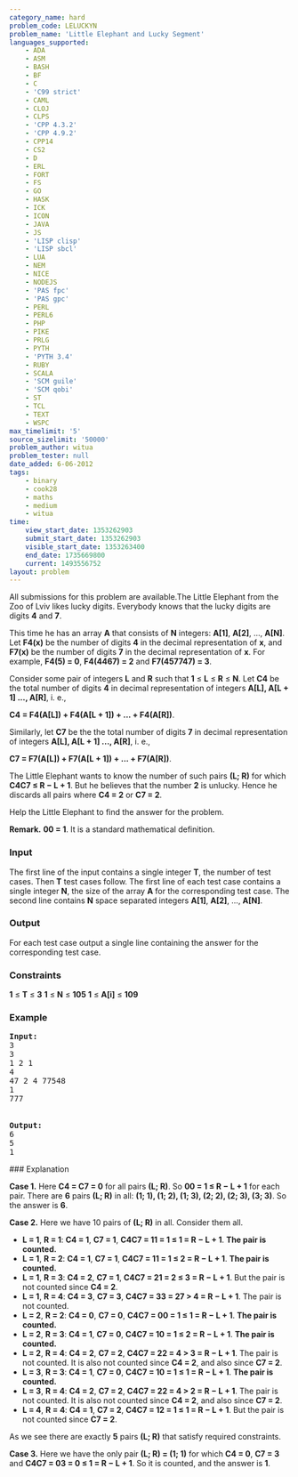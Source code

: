 ```yaml
---
category_name: hard
problem_code: LELUCKYN
problem_name: 'Little Elephant and Lucky Segment'
languages_supported:
    - ADA
    - ASM
    - BASH
    - BF
    - C
    - 'C99 strict'
    - CAML
    - CLOJ
    - CLPS
    - 'CPP 4.3.2'
    - 'CPP 4.9.2'
    - CPP14
    - CS2
    - D
    - ERL
    - FORT
    - FS
    - GO
    - HASK
    - ICK
    - ICON
    - JAVA
    - JS
    - 'LISP clisp'
    - 'LISP sbcl'
    - LUA
    - NEM
    - NICE
    - NODEJS
    - 'PAS fpc'
    - 'PAS gpc'
    - PERL
    - PERL6
    - PHP
    - PIKE
    - PRLG
    - PYTH
    - 'PYTH 3.4'
    - RUBY
    - SCALA
    - 'SCM guile'
    - 'SCM qobi'
    - ST
    - TCL
    - TEXT
    - WSPC
max_timelimit: '5'
source_sizelimit: '50000'
problem_author: witua
problem_tester: null
date_added: 6-06-2012
tags:
    - binary
    - cook28
    - maths
    - medium
    - witua
time:
    view_start_date: 1353262903
    submit_start_date: 1353262903
    visible_start_date: 1353263400
    end_date: 1735669800
    current: 1493556752
layout: problem
---
```

All submissions for this problem are available.The Little Elephant from the Zoo of Lviv likes lucky digits. Everybody knows that the lucky digits are digits **4** and **7**.

This time he has an array **A** that consists of **N** integers: **A\[1\]**, **A\[2\]**, ..., **A\[N\]**. Let **F4(x)** be the number of digits **4** in the decimal representation of **x**, and **F7(x)** be the number of digits **7** in the decimal representation of **x**. For example, **F4(5) = 0**, **F4(4467) = 2** and **F7(457747) = 3**.

Consider some pair of integers **L** and **R** such that **1** ≤ **L** ≤ **R** ≤ **N**. Let **C4** be the total number of digits **4** in decimal representation of integers **A\[L\], A\[L + 1\] ..., A\[R\]**, i. e.,

**C4 = F4(A\[L\]) + F4(A\[L + 1\]) + ... + F4(A\[R\])**.

Similarly, let **C7** be the the total number of digits **7** in decimal representation of integers **A\[L\], A\[L + 1\] ..., A\[R\]**, i. e.,

**C7 = F7(A\[L\]) + F7(A\[L + 1\]) + ... + F7(A\[R\])**.

The Little Elephant wants to know the number of such pairs **(L; R)** for which **C4C7 ≤ R − L + 1**. But he believes that the number **2** is unlucky. Hence he discards all pairs where **C4 = 2** or **C7 = 2**.

Help the Little Elephant to find the answer for the problem.

**Remark.** **00 = 1**. It is a standard mathematical definition.

### Input

The first line of the input contains a single integer **T**, the number of test cases. Then **T** test cases follow. The first line of each test case contains a single integer **N**, the size of the array **A** for the corresponding test case. The second line contains **N** space separated integers **A\[1\]**, **A\[2\]**, ..., **A\[N\]**.

### Output

For each test case output a single line containing the answer for the corresponding test case.

### Constraints

**1** ≤ **T** ≤ **3** 
**1** ≤ **N** ≤ **105** 
**1** ≤ **A\[i\]** ≤ **109**

### Example

<pre>
<b>Input:</b>
3
3
1 2 1
4
47 2 4 77548
1
777


<b>Output:</b>
6
5
1
</pre>### Explanation

**Case 1.** Here **C4 = C7 = 0** for all pairs **(L; R)**. So **00 = 1 ≤ R − L + 1** for each pair. There are **6** pairs **(L; R)** in all: **(1; 1), (1; 2), (1; 3), (2; 2), (2; 3), (3; 3)**. So the answer is **6**.

**Case 2.** Here we have 10 pairs of **(L; R)** in all. Consider them all.

- **L = 1**, **R = 1**: **C4 = 1**, **C7 = 1**, **C4C7 = 11 = 1 ≤ 1 = R − L + 1**. **The pair is counted.**
- **L = 1**, **R = 2**: **C4 = 1**, **C7 = 1**, **C4C7 = 11 = 1 ≤ 2 = R − L + 1**. **The pair is counted.**
- **L = 1**, **R = 3**: **C4 = 2**, **C7 = 1**, **C4C7 = 21 = 2 ≤ 3 = R − L + 1**. But the pair is not counted since **C4 = 2**.
- **L = 1**, **R = 4**: **C4 = 3**, **C7 = 3**, **C4C7 = 33 = 27 > 4 = R − L + 1**. The pair is not counted.
- **L = 2**, **R = 2**: **C4 = 0**, **C7 = 0**, **C4C7 = 00 = 1 ≤ 1 = R − L + 1**. **The pair is counted.**
- **L = 2**, **R = 3**: **C4 = 1**, **C7 = 0**, **C4C7 = 10 = 1 ≤ 2 = R − L + 1**. **The pair is counted.**
- **L = 2**, **R = 4**: **C4 = 2**, **C7 = 2**, **C4C7 = 22 = 4 > 3 = R − L + 1**. The pair is not counted. It is also not counted since **C4 = 2**, and also since **C7 = 2**.
- **L = 3**, **R = 3**: **C4 = 1**, **C7 = 0**, **C4C7 = 10 = 1 ≤ 1 = R − L + 1**. **The pair is counted.**
- **L = 3**, **R = 4**: **C4 = 2**, **C7 = 2**, **C4C7 = 22 = 4 > 2 = R − L + 1**. The pair is not counted. It is also not counted since **C4 = 2**, and also since **C7 = 2**.
- **L = 4**, **R = 4**: **C4 = 1**, **C7 = 2**, **C4C7 = 12 = 1 ≤ 1 = R − L + 1**. But the pair is not counted since **C7 = 2**.

As we see there are exactly **5** pairs **(L; R)** that satisfy required constraints.

**Case 3.** Here we have the only pair **(L; R) = (1; 1)** for which **C4 = 0**, **C7 = 3** and **C4C7 = 03 = 0 ≤ 1 = R − L + 1**. So it is counted, and the answer is **1**.
